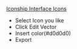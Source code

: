 [Iconship Interface Icons](https://www.svgrepo.com/collection/iconship-interface-icons/)

 - Select Icon you like
 - Click Edit Vector
 - Insert color(#d0d0d0)
 - Export
